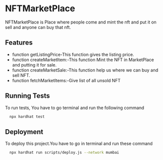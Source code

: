 
# NFTMarketPlace

NFTMarketPlace is Place  where people come and mint the nft and put it on sell and anyone can buy that nft.




## Features
-  function getListingPrice-This function gives the listing price. 
-  function createMarketItem:-This function Mint the NFT in MarketPlace and putting it for sale.
-  function createMarketSale:-This function help us where we can buy and sell NFT.
-  function fetchMarketItems:-Give list of  all unsold NFT



## Running Tests

To run tests, You have to go terminal and run the following command

```bash
  npx hardhat test
```


## Deployment

To deploy this project.You have to go in terminal and run these command

```bash
  npx hardhat run scripts/deploy.js --network mumbai
  
```
